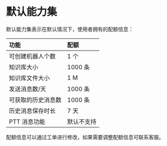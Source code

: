 # 默认能力集
默认能力集表示在默认情况下，使用者拥有的配额信息：

|功能|配额|
|:-----|:-----|
|可创建机器人个数|	1 个|
|知识库大小|	1000 条|
|知识库文件大小|	1 M|
|发送消息数/天|	1000 条|
|可获取的历史消息数|	1000 条|
|历史消息保存时长|	7 天|
|PTT 消息功能|	默认不支持|
配额信息可以通过工单进行修改，如果需要调整配额信息可联系客服。